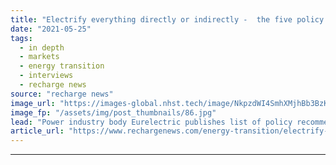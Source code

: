 ```yaml
---
title: "Electrify everything directly or indirectly -  the five policy steps needed to decarbonise Europe"
date: "2021-05-25"
tags: 
  - in depth
  - markets
  - energy transition
  - interviews
  - recharge news
source: "recharge news"
image_url: "https://images-global.nhst.tech/image/NkpzdWI4SmhXMjhBb3BzK1BFd1pERWFKeE5aVkNwdGl0YzNsN3hkUHZ3UT0=/nhst/binary/a36762673140d8aff1ad1d5ea1afd0de"
image_fp: "/assets/img/post_thumbnails/86.jpg"
lead: "Power industry body Eurelectric publishes list of policy recommendations that it says are needed to meet the EU goal of 55% emissions reductions by 2030"
article_url: "https://www.rechargenews.com/energy-transition/electrify-everything-directly-or-indirectly-the-five-policy-steps-needed-to-decarbonise-europe/2-1-1014899"
---
```


---
